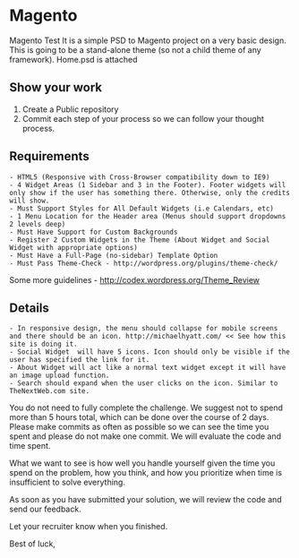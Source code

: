 # Magento
Magento Test
It is a simple PSD to Magento project on a very basic design. This is going to be a stand-alone theme (so not a child theme of any framework).  Home.psd is attached

## Show your work

1.  Create a Public repository
2.  Commit each step of your process so we can follow your thought process.

## Requirements

    - HTML5 (Responsive with Cross-Browser compatibility down to IE9)
    - 4 Widget Areas (1 Sidebar and 3 in the Footer). Footer widgets will only show if the user has something there. Otherwise, only the credits will show.
    - Must Support Styles for All Default Widgets (i.e Calendars, etc)
    - 1 Menu Location for the Header area (Menus should support dropdowns 2 levels deep)
    - Must Have Support for Custom Backgrounds
    - Register 2 Custom Widgets in the Theme (About Widget and Social Widget with appropriate options)
    - Must Have a Full-Page (no-sidebar) Template Option
    - Must Pass Theme-Check - http://wordpress.org/plugins/theme-check/

Some more guidelines - http://codex.wordpress.org/Theme_Review

## Details

    - In responsive design, the menu should collapse for mobile screens and there should be an icon. http://michaelhyatt.com/ << See how this site is doing it.
    - Social Widget  will have 5 icons. Icon should only be visible if the user has specified the link for it.
    - About Widget will act like a normal text widget except it will have an image upload function.
    - Search should expand when the user clicks on the icon. Similar to TheNextWeb.com site.

You do not need to fully complete the challenge. We suggest not to spend more than 5 hours total, which can be done over the course of 2 days.  Please make commits as often as possible so we can see the time you spent and please do not make one commit.  We will evaluate the code and time spent.

What we want to see is how well you handle yourself given the time you spend on the problem, how you think, and how you prioritize when time is insufficient to solve everything.

As soon as you have submitted your solution, we will review the code and send our feedback.

Let your recruiter know when you finished. 

Best of luck,
